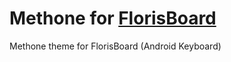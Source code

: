 # Methone for [FlorisBoard](https://github.com/florisboard/florisboard)
Methone theme for FlorisBoard (Android Keyboard)
